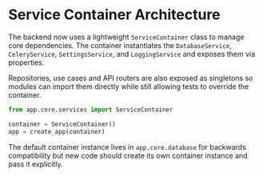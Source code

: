 # Service Container Architecture

The backend now uses a lightweight `ServiceContainer` class to manage core dependencies. The container instantiates the `DatabaseService`, `CeleryService`, `SettingsService`, and `LoggingService` and exposes them via properties.

Repositories, use cases and API routers are also exposed as singletons so modules can import them directly while still allowing tests to override the container.

```python
from app.core.services import ServiceContainer

container = ServiceContainer()
app = create_app(container)
```

The default container instance lives in `app.core.database` for backwards compatibility but new code should create its own container instance and pass it explicitly.

